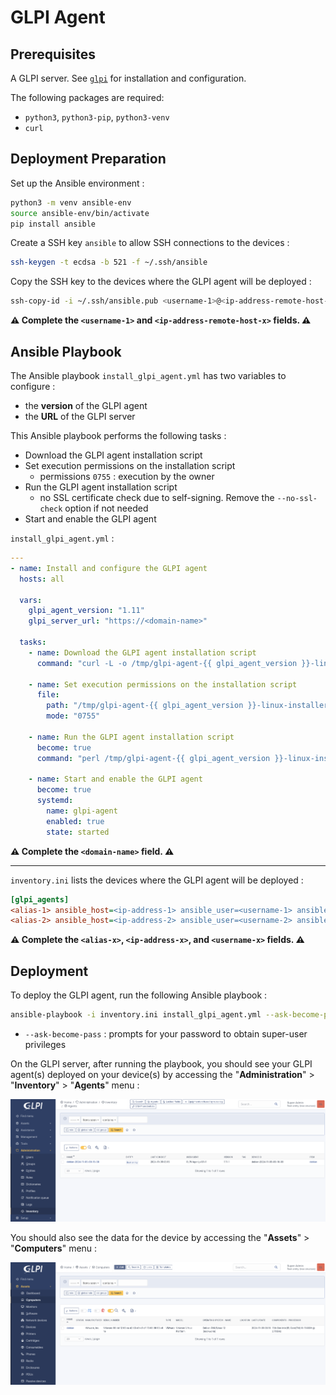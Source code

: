 # GLPI Agent

## Prerequisites

A GLPI server. See [`glpi`](../glpi) for installation and configuration.

The following packages are required:

- `python3`, `python3-pip`, `python3-venv`
- `curl`

## Deployment Preparation

Set up the Ansible environment :

```bash
python3 -m venv ansible-env
source ansible-env/bin/activate
pip install ansible
```

Create a SSH key `ansible` to allow SSH connections to the devices :

```bash
ssh-keygen -t ecdsa -b 521 -f ~/.ssh/ansible
```

Copy the SSH key to the devices where the GLPI agent will be deployed :

```bash
ssh-copy-id -i ~/.ssh/ansible.pub <username-1>@<ip-address-remote-host-1>
```

**⚠️ Complete the `<username-1>` and `<ip-address-remote-host-x>` fields. ⚠️**

## Ansible Playbook

The Ansible playbook `install_glpi_agent.yml` has two variables to configure :

- the **version** of the GLPI agent
- the **URL** of the GLPI server

This Ansible playbook performs the following tasks :
- Download the GLPI agent installation script
- Set execution permissions on the installation script
    - permissions `0755` : execution by the owner
- Run the GLPI agent installation script
    - no SSL certificate check due to self-signing. Remove the `--no-ssl-check` option if not needed
- Start and enable the GLPI agent

`install_glpi_agent.yml` :

```yml
---
- name: Install and configure the GLPI agent
  hosts: all

  vars:
    glpi_agent_version: "1.11"
    glpi_server_url: "https://<domain-name>"

  tasks:
    - name: Download the GLPI agent installation script
      command: "curl -L -o /tmp/glpi-agent-{{ glpi_agent_version }}-linux-installer.pl https://github.com/glpi-project/glpi-agent/releases/download/{{ glpi_agent_version }}/glpi-agent-{{ glpi_agent_version }}-linux-installer.pl"

    - name: Set execution permissions on the installation script
      file:
        path: "/tmp/glpi-agent-{{ glpi_agent_version }}-linux-installer.pl"
        mode: "0755"

    - name: Run the GLPI agent installation script
      become: true
      command: "perl /tmp/glpi-agent-{{ glpi_agent_version }}-linux-installer.pl -s {{ glpi_server_url }}/front/inventory.php --no-ssl-check --runnow --install --verbose"

    - name: Start and enable the GLPI agent
      become: true
      systemd:
        name: glpi-agent
        enabled: true
        state: started
```

**⚠️ Complete the `<domain-name>` field. ⚠️**

---

`inventory.ini` lists the devices where the GLPI agent will be deployed :

```ini
[glpi_agents]
<alias-1> ansible_host=<ip-address-1> ansible_user=<username-1> ansible_ssh_private_key_file=~/.ssh/ansible
<alias-2> ansible_host=<ip-address-2> ansible_user=<username-2> ansible_ssh_private_key_file=~/.ssh/ansible
```

**⚠️ Complete the `<alias-x>`, `<ip-address-x>`, and `<username-x>` fields. ⚠️**

## Deployment

To deploy the GLPI agent, run the following Ansible playbook :

```bash
ansible-playbook -i inventory.ini install_glpi_agent.yml --ask-become-pass
```

- `--ask-become-pass` : prompts for your password to obtain super-user privileges

On the GLPI server, after running the playbook, you should see your GLPI agent(s) deployed on your device(s) by accessing the "**Administration**" > "**Inventory**" > "**Agents**" menu :

![agent](assets/agent.png)

You should also see the data for the device by accessing the "**Assets**" > "**Computers**" menu :

![result](assets/result.png)